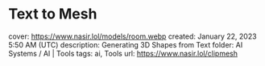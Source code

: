 # Text to Mesh

cover: https://www.nasir.lol/models/room.webp
created: January 22, 2023 5:50 AM (UTC)
description: Generating 3D Shapes from Text
folder: AI Systems / AI | Tools
tags: ai, Tools
url: https://www.nasir.lol/clipmesh